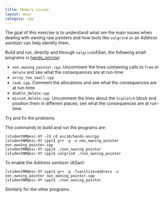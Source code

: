 ```yaml
---
title: Memory issues
layout: main
category: cpp
---
```


The goal of this exercise is to understand what are the main issues when dealing
with _owning_ raw pointers and how tools like `valgrind` or an _Address
sanitizer_ can help identify them.

Build and run, directly and through `valgrind`/_ASan_, the following small
programs in [hands_on/cpp]({{site.exercises_repo}}/hands-on/cpp):

* `non_owning_pointer.cpp`. Uncomment the lines containing calls to
  `free` or `delete` and see what the consequences are at run-time
* `array_too_small.cpp`
* `leak.cpp`. Comment the allocations and see what the consequences
  are at run-time
* `double_delete.cpp`
* `missed_delete.cpp`. Uncomment the lines about the `try`/`catch`
  block and position them in different places; see what the
  consequences are at run-time.

Try and fix the problems.

The commands to build and run the programs are:

    [studentNM@esc-XY ~]$ cd esc18/hands-on/cpp
    [studentNM@esc-XY cpp]$ g++ -g -o non_owning_pointer non_owning_pointer.cpp
    [studentNM@esc-XY cpp]$ ./non_owning_pointer
    [studentNM@esc-XY cpp]$ valgrind ./non_owning_pointer

To enable the _Address sanitizer_ (ASan):

    [studentNM@esc-XY cpp]$ g++ -g -fsanitize=address -o non_owning_pointer non_owning_pointer.cpp
    [studentNM@esc-XY cpp]$ ./non_owning_pointer

Similarly for the other programs.
